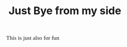 <!doctype html>
<html>
<style>
.b {font-family:algerian;
	transition: transform 0.3s ease-in-out;
    display: inline-block;
transform: scale(1.1);
}

.h {
    transition: transform 0.3s ease-in-out;
    display: inline-block;
    font-family:Calibri;	
}
.h:hover {
	transform: scale(1.1);
	background-color:black;
	color:white;
}
</style>
<head>
<h1 class="h">Just <strong>Bye</strong> from my side</h1><br>
<p class="b">This is just also for fun</p>
</head>
</html>	

